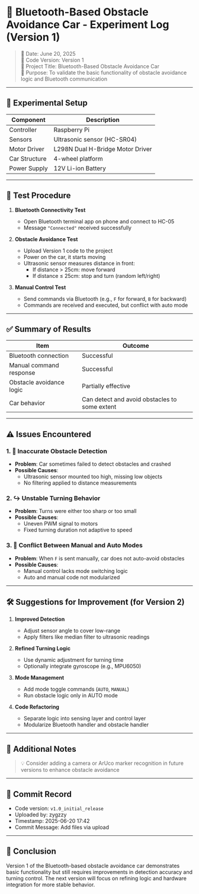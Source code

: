  # 🚗 Bluetooth-Based Obstacle Avoidance Car - Experiment Log (Version 1)

> 📅 Date: June 20, 2025  
> 🧪 Code Version: Version 1  
> 🧠 Project Title: Bluetooth-Based Obstacle Avoidance Car  
> 🎯 Purpose: To validate the basic functionality of obstacle avoidance logic and Bluetooth communication

---

## 🔧 Experimental Setup

| Component | Description |
|-----------|-------------|
| Controller | Raspberry Pi |
| Sensors | Ultrasonic sensor (HC-SR04) |
| Motor Driver | L298N Dual H-Bridge Motor Driver |
| Car Structure | 4-wheel platform |
| Power Supply | 12V Li-ion Battery |

---

## 🧪 Test Procedure

1. **Bluetooth Connectivity Test**
   - Open Bluetooth terminal app on phone and connect to HC-05
   - Message `"Connected"` received successfully

2. **Obstacle Avoidance Test**
   - Upload Version 1 code to the project
   - Power on the car, it starts moving
   - Ultrasonic sensor measures distance in front:
     - If distance > 25cm: move forward
     - If distance ≤ 25cm: stop and turn (random left/right)

3. **Manual Control Test**
   - Send commands via Bluetooth (e.g., `F` for forward, `B` for backward)
   - Commands are received and executed, but conflict with auto mode

---

## ✅ Summary of Results

| Item | Outcome |
|------|---------|
| Bluetooth connection | Successful |
| Manual command response | Successful |
| Obstacle avoidance logic | Partially effective |
| Car behavior | Can detect and avoid obstacles to some extent |

---

## ⚠️ Issues Encountered

### 1. 🚧 Inaccurate Obstacle Detection

- **Problem**: Car sometimes failed to detect obstacles and crashed
- **Possible Causes**:
  - Ultrasonic sensor mounted too high, missing low objects
  - No filtering applied to distance measurements

### 2. ↪️ Unstable Turning Behavior

- **Problem**: Turns were either too sharp or too small
- **Possible Causes**:
  - Uneven PWM signal to motors
  - Fixed turning duration not adaptive to speed

### 3. 🔁 Conflict Between Manual and Auto Modes

- **Problem**: When `F` is sent manually, car does not auto-avoid obstacles
- **Possible Causes**:
  - Manual control lacks mode switching logic
  - Auto and manual code not modularized


---

## 🛠️ Suggestions for Improvement (for Version 2)

1. **Improved Detection**
   - Adjust sensor angle to cover low-range
   - Apply filters like median filter to ultrasonic readings

2. **Refined Turning Logic**
   - Use dynamic adjustment for turning time
   - Optionally integrate gyroscope (e.g., MPU6050)

3. **Mode Management**
   - Add mode toggle commands (`AUTO`, `MANUAL`)
   - Run obstacle logic only in AUTO mode

4. **Code Refactoring**
   - Separate logic into sensing layer and control layer
   - Modularize Bluetooth handler and obstacle handler

---

## 📸 Additional Notes

> 💡 Consider adding a camera or ArUco marker recognition in future versions to enhance obstacle avoidance

---

## 🧾 Commit Record

- Code version: `v1.0_initial_release`
- Uploaded by: zygzzy
- Timestamp: 2025-06-20 17:42
- Commit Message: Add files via upload

---

## 🏁 Conclusion

Version 1 of the Bluetooth-based obstacle avoidance car demonstrates basic functionality but still requires improvements in detection accuracy and turning control. The next version will focus on refining logic and hardware integration for more stable behavior.
